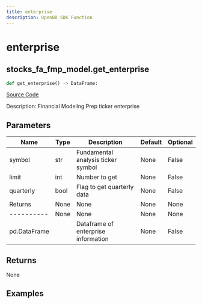 ```yaml
---
title: enterprise
description: OpenBB SDK Function
---
```


# enterprise

## stocks_fa_fmp_model.get_enterprise

```python title='openbb_terminal/decorators.py'
def get_enterprise() -> DataFrame:
```
[Source Code](https://github.com/OpenBB-finance/OpenBBTerminal/tree/main/openbb_terminal/decorators.py#L131)

Description: Financial Modeling Prep ticker enterprise

## Parameters

| Name | Type | Description | Default | Optional |
| ---- | ---- | ----------- | ------- | -------- |
| symbol | str | Fundamental analysis ticker symbol | None | False |
| limit | int | Number to get | None | False |
| quarterly | bool | Flag to get quarterly data | None | False |
| Returns | None | None | None | None |
| ---------- | None | None | None | None |
| pd.DataFrame |  | Dataframe of enterprise information | None | False |

## Returns

None

## Examples

